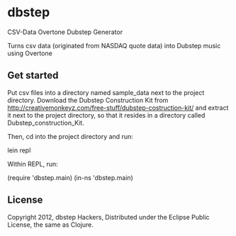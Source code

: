 # dbstep

CSV-Data Overtone Dubstep Generator

Turns csv data (originated from NASDAQ quote data) into Dubstep music using Overtone

## Get started

Put csv files into a directory named sample_data next to the project directory. 
Download the Dubstep Construction Kit from http://creativemonkeyz.com/free-stuff/dubstep-costruction-kit/ and extract it next to the project directory, so that it resides in a directory called Dubstep_construction_Kit.

Then, cd into the project directory and run:

lein repl

Within REPL, run:

(require 'dbstep.main)
(in-ns 'dbstep.main)

## License

Copyright 2012, dbstep Hackers, Distributed under the Eclipse Public License, the same as Clojure.
